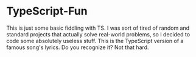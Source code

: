 # TypeScript-Fun
This is just some basic fiddling with TS. I was sort of tired of random and standard projects that actually solve real-world problems, so I decided to code some absolutely useless stuff. This is the TypeScript version of a famous song's lyrics. Do you recognize it? Not that hard.
